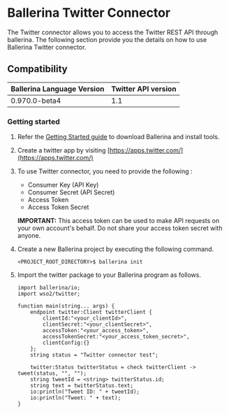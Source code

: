 # Ballerina Twitter Connector

The Twitter connector allows you to access the Twitter REST API through ballerina. The following section provide you the details on how to use Ballerina 
Twitter connector.

## Compatibility
| Ballerina Language Version | Twitter API version  |
| ------------- | -----|
| 0.970.0-beta4 | 1.1 |


### Getting started
1. Refer the [Getting Started guide](https://ballerina.io/learn/getting-started/) to download Ballerina and install tools.

2. Create a twitter app by visiting [https://apps.twitter.com/](https://apps.twitter.com/)
3. To use Twitter connector, you need to provide the following :
    * Consumer Key (API Key)
    * Consumer Secret (API Secret)
    * Access Token
    * Access Token Secret
    
    **IMPORTANT:** This access token can be used to make API requests on your own account's behalf. Do not share your access token secret with anyone.
4. Create a new Ballerina project by executing the following command.
    ```ballerina
    <PROJECT_ROOT_DIRECTORY>$ ballerina init
    ```
5. Import the twitter package to your Ballerina program as follows.

    ```ballerina
    import ballerina/io;
    import wso2/twitter;
    
    function main(string... args) {
        endpoint twitter:Client twitterClient {
            clientId:"<your_clientId>",
            clientSecret:"<your_clientSecret>",
            accessToken:"<your_access_token>",
            accessTokenSecret:"<your_access_token_secret>",
            clientConfig:{}
        };
        string status = "Twitter connector test";
    
        twitter:Status twitterStatus = check twitterClient -> tweet(status, "", "");
        string tweetId = <string> twitterStatus.id;
        string text = twitterStatus.text;
        io:println("Tweet ID: " + tweetId);
        io:println("Tweet: " + text);
    }
    ```